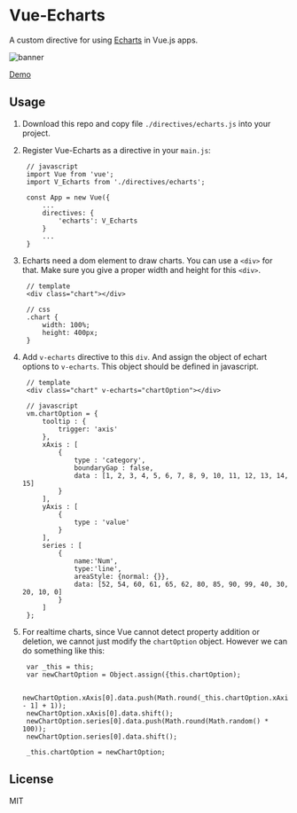 # Vue-Echarts

A custom directive for using [Echarts](http://echarts.baidu.com/) in Vue.js apps.

![banner](https://raw.githubusercontent.com/panteng/vue-echarts/master/banner.jpg)

[Demo](http://panteng.github.io/vue-echarts)

## Usage

1. Download this repo and copy file `./directives/echarts.js` into your project.

2. Register Vue-Echarts as a directive in your `main.js`:

        // javascript
        import Vue from 'vue';
        import V_Echarts from './directives/echarts';

        const App = new Vue({
            ...
            directives: {
                'echarts': V_Echarts
            }
            ...
        }
       
3. Echarts need a dom element to draw charts. You can use a `<div>` for that. Make sure you give a proper width and height for this `<div>`.
    
        // template
        <div class="chart"></div>
        
        // css
        .chart {
            width: 100%;
            height: 400px;
        }

4. Add `v-echarts` directive to this `div`. And assign the object of echart options to `v-echarts`. This object should be defined in javascript.
 
        // template
        <div class="chart" v-echarts="chartOption"></div>
        
        // javascript
        vm.chartOption = {
            tooltip : {
                trigger: 'axis'
            },
            xAxis : [
                {
                    type : 'category',
                    boundaryGap : false,
                    data : [1, 2, 3, 4, 5, 6, 7, 8, 9, 10, 11, 12, 13, 14, 15]
                }
            ],
            yAxis : [
                {
                    type : 'value'
                }
            ],
            series : [
                {
                    name:'Num',
                    type:'line',
                    areaStyle: {normal: {}},
                    data: [52, 54, 60, 61, 65, 62, 80, 85, 90, 99, 40, 30, 20, 10, 0]
                }
            ]
        };
    
6. For realtime charts, since Vue cannot detect property addition or deletion, we cannot just modify the `chartOption` object. However we can do something like this:

        var _this = this;
        var newChartOption = Object.assign({this.chartOption);

        newChartOption.xAxis[0].data.push(Math.round(_this.chartOption.xAxis[0].data[_this.chartOption.xAxis[0].data.length - 1] + 1));
        newChartOption.xAxis[0].data.shift();
        newChartOption.series[0].data.push(Math.round(Math.random() * 100));
        newChartOption.series[0].data.shift();
        
        _this.chartOption = newChartOption;

## License

MIT